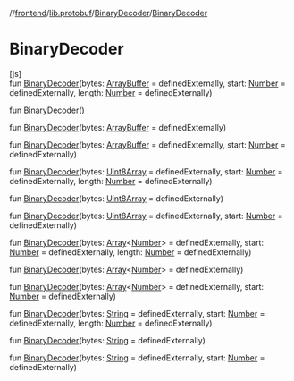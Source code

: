 //[frontend](../../../index.md)/[lib.protobuf](../index.md)/[BinaryDecoder](index.md)/[BinaryDecoder](-binary-decoder.md)

# BinaryDecoder

[js]\
fun [BinaryDecoder](-binary-decoder.md)(bytes: [ArrayBuffer](https://kotlinlang.org/api/latest/jvm/stdlib/org.khronos.webgl/-array-buffer/index.html) = definedExternally, start: [Number](https://kotlinlang.org/api/latest/jvm/stdlib/kotlin/-number/index.html) = definedExternally, length: [Number](https://kotlinlang.org/api/latest/jvm/stdlib/kotlin/-number/index.html) = definedExternally)

fun [BinaryDecoder](-binary-decoder.md)()

fun [BinaryDecoder](-binary-decoder.md)(bytes: [ArrayBuffer](https://kotlinlang.org/api/latest/jvm/stdlib/org.khronos.webgl/-array-buffer/index.html) = definedExternally)

fun [BinaryDecoder](-binary-decoder.md)(bytes: [ArrayBuffer](https://kotlinlang.org/api/latest/jvm/stdlib/org.khronos.webgl/-array-buffer/index.html) = definedExternally, start: [Number](https://kotlinlang.org/api/latest/jvm/stdlib/kotlin/-number/index.html) = definedExternally)

fun [BinaryDecoder](-binary-decoder.md)(bytes: [Uint8Array](https://kotlinlang.org/api/latest/jvm/stdlib/org.khronos.webgl/-uint8-array/index.html) = definedExternally, start: [Number](https://kotlinlang.org/api/latest/jvm/stdlib/kotlin/-number/index.html) = definedExternally, length: [Number](https://kotlinlang.org/api/latest/jvm/stdlib/kotlin/-number/index.html) = definedExternally)

fun [BinaryDecoder](-binary-decoder.md)(bytes: [Uint8Array](https://kotlinlang.org/api/latest/jvm/stdlib/org.khronos.webgl/-uint8-array/index.html) = definedExternally)

fun [BinaryDecoder](-binary-decoder.md)(bytes: [Uint8Array](https://kotlinlang.org/api/latest/jvm/stdlib/org.khronos.webgl/-uint8-array/index.html) = definedExternally, start: [Number](https://kotlinlang.org/api/latest/jvm/stdlib/kotlin/-number/index.html) = definedExternally)

fun [BinaryDecoder](-binary-decoder.md)(bytes: [Array](https://kotlinlang.org/api/latest/jvm/stdlib/kotlin/-array/index.html)&lt;[Number](https://kotlinlang.org/api/latest/jvm/stdlib/kotlin/-number/index.html)&gt; = definedExternally, start: [Number](https://kotlinlang.org/api/latest/jvm/stdlib/kotlin/-number/index.html) = definedExternally, length: [Number](https://kotlinlang.org/api/latest/jvm/stdlib/kotlin/-number/index.html) = definedExternally)

fun [BinaryDecoder](-binary-decoder.md)(bytes: [Array](https://kotlinlang.org/api/latest/jvm/stdlib/kotlin/-array/index.html)&lt;[Number](https://kotlinlang.org/api/latest/jvm/stdlib/kotlin/-number/index.html)&gt; = definedExternally)

fun [BinaryDecoder](-binary-decoder.md)(bytes: [Array](https://kotlinlang.org/api/latest/jvm/stdlib/kotlin/-array/index.html)&lt;[Number](https://kotlinlang.org/api/latest/jvm/stdlib/kotlin/-number/index.html)&gt; = definedExternally, start: [Number](https://kotlinlang.org/api/latest/jvm/stdlib/kotlin/-number/index.html) = definedExternally)

fun [BinaryDecoder](-binary-decoder.md)(bytes: [String](https://kotlinlang.org/api/latest/jvm/stdlib/kotlin/-string/index.html) = definedExternally, start: [Number](https://kotlinlang.org/api/latest/jvm/stdlib/kotlin/-number/index.html) = definedExternally, length: [Number](https://kotlinlang.org/api/latest/jvm/stdlib/kotlin/-number/index.html) = definedExternally)

fun [BinaryDecoder](-binary-decoder.md)(bytes: [String](https://kotlinlang.org/api/latest/jvm/stdlib/kotlin/-string/index.html) = definedExternally)

fun [BinaryDecoder](-binary-decoder.md)(bytes: [String](https://kotlinlang.org/api/latest/jvm/stdlib/kotlin/-string/index.html) = definedExternally, start: [Number](https://kotlinlang.org/api/latest/jvm/stdlib/kotlin/-number/index.html) = definedExternally)
